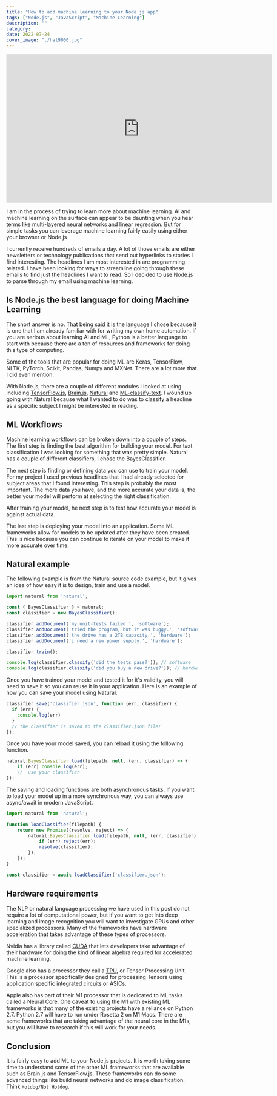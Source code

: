 ```yaml
---
title: "How to add machine learning to your Node.js app"
tags: ["Node.js", "JavaScript", "Machine Learning"]
description: ""
category: 
date: 2022-07-24
cover_image: "./hal9000.jpg"
---
```


<div style="text-align: center">
<iframe width="700" height="393" src="https://youtube.com/embed/bhg7iqz7Jw0" frameborder="0" allow="accelerometer; autoplay; encrypted-media; gyroscope; picture-in-picture" allowfullscreen></iframe>
</div>

I am in the process of trying to learn more about machine learning. AI and machine learning on the surface can appear to be daunting when you hear terms like multi-layered neural networks and linear regression. But for simple tasks you can leverage machine learning fairly easily using either your browser or Node.js

I currently receive hundreds of emails a day. A lot of those emails are either newsletters or technology publications that send out hyperlinks to stories I find interesting. The headlines I am most interested in are programming related. I have been looking for ways to streamline going through these emails to find just the headlines I want to read. So I decided to use Node.js to parse through my email using machine learning.

## Is Node.js the best language for doing Machine Learning
The short answer is no. That being said it is the language I chose because it is one that I am already familiar with for writing my own home automation. If you are serious about learning AI and ML, Python is a better language to start with because there are a ton of resources and frameworks for doing this type of computing.

Some of the tools that are popular for doing ML are Keras, TensorFlow, NLTK, PyTorch, Scikit, Pandas, Numpy and MXNet. There are a lot more that I did even mention.

With Node.js, there are a couple of different modules I looked at using including [TensorFlow.js](https://www.tensorflow.org/js), [Brain.js](https://brain.js.org/#/), [Natural](https://github.com/NaturalNode/natural) and [ML-classify-text](https://github.com/andreekeberg/ml-classify-text-js). I wound up going with Natural because what I wanted to do was to classify a headline as a specific subject I might be interested in reading.

## ML Workflows

Machine learning workflows can be broken down into a couple of steps. The first step is finding the best algorithm for building your model. For text classification I was looking for something that was pretty simple. Natural has a couple of different classifiers, I chose the BayesClassifier.

The next step is finding or defining data you can use to train your model. For my project I used previous headlines that I had already selected for subject areas that I found interesting. This step is probably the most important. The more data you have, and the more accurate your data is, the better your model will perform at selecting the right classification.

After training your model, he next step is to test how accurate your model is against actual data.

The last step is deploying your model into an application. Some ML frameworks allow for models to be updated after they have been created. This is nice because you can continue to iterate on your model to make it more accurate over time.

## Natural example

The following example is from the Natural source code example, but it gives an idea of how easy it is to design, train and use a model.

```javascript
import natural from 'natural';

const { BayesClassifier } = natural;
const classifier = new BayesClassifier();

classifier.addDocument('my unit-tests failed.', 'software');
classifier.addDocument('tried the program, but it was buggy.', 'software');
classifier.addDocument('the drive has a 2TB capacity.', 'hardware');
classifier.addDocument('i need a new power supply.', 'hardware');

classifier.train();

console.log(classifier.classify('did the tests pass?')); // software
console.log(classifier.classify('did you buy a new drive?')); // hardware

```

Once you have trained your model and tested it for it's validity, you will need to save it so you can reuse it in your application. Here is an example of how you can save your model using Natural.

```javascript
classifier.save('classifier.json', function (err, classifier) {
  if (err) {
    console.log(err)
  }
  // the classifier is saved to the classifier.json file!
});
```

Once you have your model saved, you can reload it using the following function.

```javascript
natural.BayesClassifier.load(filepath, null, (err, classifier) => {
    if (err) console.log(err);
    //  use your classifier
});
```

The saving and loading functions are both asynchronous tasks. If you want to load your model up in a more synchronous way, you can always use async/await in modern JavaScript.

```javascript
import natural from 'natural';

function loadClassifier(filepath) { 
    return new Promise((resolve, reject) => {
        natural.BayesClassifier.load(filepath, null, (err, classifier) => {
            if (err) reject(err);
            resolve(classifier);
        });
    });
}

const classifier = await loadClassifier('classifier.json');
```

## Hardware requirements

The NLP or natural language processing we have used in this post do not require a lot of computational power, but if you want to get into deep learning and image recognition you will want to investigate GPUs and other specialized processors. Many of the frameworks have hardware acceleration that takes advantage of these types of processors.

Nvidia has a library called [CUDA](https://developer.nvidia.com/machine-learning) that lets developers take advantage of their hardware for doing the kind of linear algebra required for accelerated machine learning.

Google also has a processor they call a [TPU](https://cloud.google.com/tpu/docs/tpus), or Tensor Processing Unit. This is a processor specifically designed for processing Tensors using application specific integrated circuits or ASICs. 

Apple also has part of their M1 processor that is dedicated to ML tasks called a Neural Core. One caveat to using the M1 with existing ML frameworks is that many of the existing projects have a reliance on Python 2.7. Python 2.7 will have to run under Rosetta 2 on M1 Macs. There are some frameworks that are taking advantage of the neural core in the M1s, but you will have to research if this will work for your needs. 

## Conclusion

It is fairly easy to add ML to your Node.js projects. It is worth taking some time to understand some of the other ML frameworks that are available such as Brain.js and TensorFlow.js. These frameworks can do some advanced things like build neural networks and do image classification. Think `Hotdog/Not Hotdog`.
